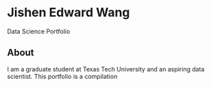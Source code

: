 # Jishen Edward Wang
Data Science Portfolio
## About
I am a graduate student at Texas Tech University and an aspiring data scientist. This portfolio is a compilation 
